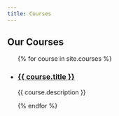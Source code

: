 ```yaml
---
title: Courses
---
```


<h2>Our Courses</h2>
<ul>
  {% for course in site.courses %}
  <li>
    <h3><a href="{{ course.url }}">{{ course.title }}</a></h3>
    <p>{{ course.description }}</p>
  </li>
  {% endfor %}
</ul>
